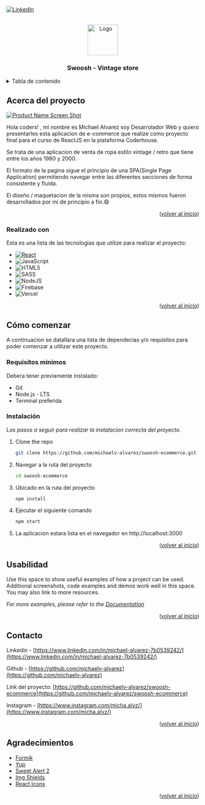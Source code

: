 
<a name="readme-top"></a>

[![LinkedIn][linkedin-shield]][linkedin-url]

<!-- PROJECT LOGO -->
<br />
<div align="center">
  <a href="link-de-la-app">
    <img src="https://res.cloudinary.com/dtpfo51rx/image/upload/v1669562382/swoosh/logos/logo_oqhbhu.png" alt="Logo" width="80" height="80">
  </a>

  <h3 align="center">Swoosh - Vintage store</h3>

</div>



<!-- TABLE OF CONTENTS -->
<details>
  <summary>Tabla de contenido</summary>
  <ol>
    <li>
      <a href="#about-the-project">Acerca del proyecto</a>
      <ul>
        <li><a href="#built-with">Realizado con</a></li>
      </ul>
    </li>
    <li>
      <a href="#getting-started">Cómo comenzar</a>
      <ul>
        <li><a href="#prerequisites">Requisitos minimos</a></li>
        <li><a href="#installation">Instalación</a></li>
      </ul>
    </li>
    <li><a href="#usage">Usage</a></li>
    <li><a href="#roadmap">Roadmap</a></li>
    <li><a href="#contributing">Contributing</a></li>
    <li><a href="#license">License</a></li>
    <li><a href="#contact">Contact</a></li>
    <li><a href="#acknowledgments">Acknowledgments</a></li>
  </ol>
</details>



<!-- ABOUT THE PROJECT -->
## Acerca del proyecto

[![Product Name Screen Shot][product-screenshot]](https://example.com)

Hola coders! , mi nombre es Michael Alvarez soy Desarrolador Web y quiero presentarles esta aplicacion de e-commerce que realize como proyecto final para el curso de ReactJS en la plataforma Coderhouse.

Se trata de una aplicacion de venta de ropa estilo vintage / retro que tiene entre los años 1980 y 2000.

El formato de la pagina sigue el principio de una SPA(Single Page Application) permitiendo navegar entre las diferentes secciones de forma consistente y fluida.

El diseño / maquetacion de la misma son propios, estos mismos fueron desarrollados por mi de principio a fin.:smile:

<p align="right">(<a href="#readme-top">volver al inicio</a>)</p>


### Realizado con

Esta es una lista de las tecnologias que utilize para realizar el proyecto:

* [![React][React.js]][React-url]
* ![JavaScript](https://img.shields.io/badge/javascript-%23323330.svg?style=for-the-badge&logo=javascript&logoColor=%23F7DF1E)
* ![HTML5](https://img.shields.io/badge/html5-%23E34F26.svg?style=for-the-badge&logo=html5&logoColor=white)
* ![SASS](https://img.shields.io/badge/SASS-hotpink.svg?style=for-the-badge&logo=SASS&logoColor=white)
* ![NodeJS](https://img.shields.io/badge/node.js-6DA55F?style=for-the-badge&logo=node.js&logoColor=white)
* ![Firebase](https://img.shields.io/badge/firebase-%23039BE5.svg?style=for-the-badge&logo=firebase)
* ![Vercel](https://img.shields.io/badge/vercel-%23000000.svg?style=for-the-badge&logo=vercel&logoColor=white)


<p align="right">(<a href="#readme-top">volver al inicio</a>)</p>



<!-- GETTING STARTED -->
## Cómo comenzar

A continuacion se datallara una lista de dependecias y/o requisitos para poder comenzar a utilizar este proyecto.

### Requisitos minimos

Debera tener previamente instalado:

* Git
* Node.js - LTS
* Terminal preferida

### Instalación

_Los pasos a seguir para realizar la instalacion correcta del proyecto._


1. Clone the repo
   ```sh
   git clone https://github.com/michaelv-alvarez/swoosh-ecommerce.git
   ```
2. Navegar a la ruta del proyecto
    ```sh
   cd swoosh-ecommerce
   ```
3. Ubicado en la ruta del proyecto
   ```sh
   npm install
   ```
4. Ejecutar el siguiente comando
   ```sh
   npm start
   ```
5. La aplicacion estara lista en el navegador en http://localhost:3000

<p align="right">(<a href="#readme-top">volver al inicio</a>)</p>


<!-- USAGE EXAMPLES -->
## Usabilidad

Use this space to show useful examples of how a project can be used. Additional screenshots, code examples and demos work well in this space. You may also link to more resources.

_For more examples, please refer to the [Documentation](https://example.com)_

<p align="right">(<a href="#readme-top">volver al inicio</a>)</p>

<!-- CONTACT -->
## Contacto

Linkedin - [https://www.linkedin.com/in/michael-alvarez-7b0539242/](https://www.linkedin.com/in/michael-alvarez-7b0539242/)

Github - [https://github.com/michaelv-alvarez](https://github.com/michaelv-alvarez)

Link del proyecto: [https://github.com/michaelv-alvarez/swoosh-ecommerce](https://github.com/michaelv-alvarez/swoosh-ecommerce)

Instagram - [https://www.instagram.com/micha.alvz/](https://www.instagram.com/micha.alvz/)

<p align="right">(<a href="#readme-top">volver al inicio</a>)</p>

<!-- ACKNOWLEDGMENTS -->
## Agradecimientos


* [Formik](https://formik.org/)
* [Yup](https://github.com/jquense/yup)
* [Sweet Alert 2](https://sweetalert2.github.io/)
* [Img Shields](https://shields.io)
* [React Icons](https://react-icons.github.io/react-icons/search)

<p align="right">(<a href="#readme-top">volver al inicio</a>)</p>



<!-- MARKDOWN LINKS & IMAGES -->
<!-- https://www.markdownguide.org/basic-syntax/#reference-style-links -->
[contributors-shield]: https://img.shields.io/github/contributors/othneildrew/Best-README-Template.svg?style=for-the-badge
[contributors-url]: https://github.com/othneildrew/Best-README-Template/graphs/contributors
[forks-shield]: https://img.shields.io/github/forks/othneildrew/Best-README-Template.svg?style=for-the-badge
[forks-url]: https://github.com/othneildrew/Best-README-Template/network/members
[stars-shield]: https://img.shields.io/github/stars/othneildrew/Best-README-Template.svg?style=for-the-badge
[stars-url]: https://github.com/othneildrew/Best-README-Template/stargazers
[issues-shield]: https://img.shields.io/github/issues/othneildrew/Best-README-Template.svg?style=for-the-badge
[issues-url]: https://github.com/othneildrew/Best-README-Template/issues
[license-shield]: https://img.shields.io/github/license/othneildrew/Best-README-Template.svg?style=for-the-badge
[license-url]: https://github.com/othneildrew/Best-README-Template/blob/master/LICENSE.txt
[linkedin-shield]: https://img.shields.io/badge/-LinkedIn-black.svg?style=for-the-badge&logo=linkedin&colorB=555
[linkedin-url]: https://linkedin.com/in/othneildrew
[product-screenshot]: https://res.cloudinary.com/dtpfo51rx/image/upload/v1669582969/swoosh/screenshots/React-App_z2omys.png
[Next.js]: https://img.shields.io/badge/next.js-000000?style=for-the-badge&logo=nextdotjs&logoColor=white
[Next-url]: https://nextjs.org/
[React.js]: https://img.shields.io/badge/React-20232A?style=for-the-badge&logo=react&logoColor=61DAFB
[React-url]: https://reactjs.org/

